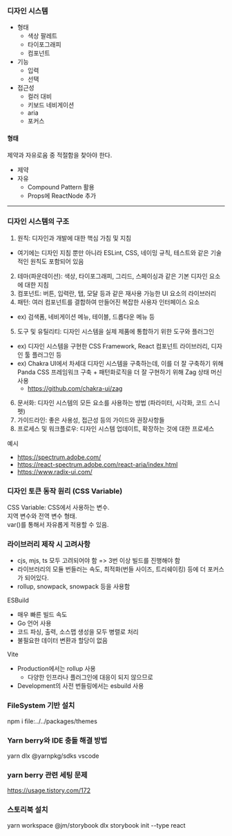 ### 디자인 시스템

- 형태
  - 색상 팔레트
  - 타이포그래피
  - 컴포넌트
- 기능
  - 입력
  - 선택
- 접근성
  - 컬러 대비
  - 키보드 네비게이션
  - aria
  - 포커스

#### 형태

제약과 자유로움 중 적절함을 찾아야 한다.

- 제약
- 자유
  - Compound Pattern 활용
  - Props에 ReactNode 추가

---

### 디자인 시스템의 구조

1. 원칙: 디자인과 개발에 대한 핵심 가침 및 지침

- 여기에는 디자인 지침 뿐만 아니라 ESLint, CSS, 네이밍 규칙, 테스트와 같은 기술적인 원칙도 포함되어 있음

2. 테마(파운데이션): 색상, 타이포그래피, 그리드, 스페이싱과 같은 기본 디자인 요소에 대한 지침
3. 컴포넌트: 버튼, 입력란, 탭, 모달 등과 같은 재사용 가능한 UI 요소의 라이브러리
4. 패턴: 여러 컴포넌트를 결합하여 만들어진 복잡한 사용자 인터페이스 요소

- ex) 검색폼, 네비게이션 메뉴, 테이블, 드롭다운 메뉴 등

5. 도구 및 유틸리티: 디자인 시스템을 실제 제품에 통합하기 위한 도구와 플러그인

- ex) 디자인 시스템을 구현한 CSS Framework, React 컴포넌트 라이브러리, 디자인 툴 플러그인 등
- ex) Chakra UI에서 차세대 디자인 시스템을 구축하는데, 이를 더 잘 구축하기 위해 Panda CSS 프레임워크 구축 + 패턴화로직을 더 잘 구현하기 위해 Zag 상태 머신 사용
  - https://github.com/chakra-ui/zag

6. 문서화: 디자인 시스템의 모든 요소를 사용하는 방법 (파라미터, 시각화, 코드 스니펫)
7. 가이드라인: 좋은 사용성, 접근성 등의 가이드와 권장사항들
8. 프로세스 및 워크플로우: 디자인 시스템 업데이트, 확장하는 것에 대한 프로세스

예시

- https://spectrum.adobe.com/
- https://react-spectrum.adobe.com/react-aria/index.html
- https://www.radix-ui.com/

### 디자인 토큰 동작 원리 (CSS Variable)

CSS Variable: CSS에서 사용하는 변수.  
지역 변수와 전역 변수 형태.  
var()를 통해서 자유롭게 적용할 수 있음.

### 라이브러리 제작 시 고려사항

- cjs, mjs, ts 모두 고려되어야 함 => 3번 이상 빌드를 진행해야 함
- 라이브러리의 모듈 번들러는 속도, 최적화(번들 사이즈, 트리쉐이킹) 등에 더 포커스가 되어있다.
- rollup, snowpack, snowpack 등을 사용함

ESBuild

- 매우 빠른 빌드 속도
- Go 언어 사용
- 코드 파싱, 출력, 소스맵 생성을 모두 병렬로 처리
- 불필요한 데이터 변환과 할당이 없음

Vite

- Production에서는 rollup 사용
  - 다양한 인프라나 플러그인에 대응이 되지 않으므로
- Development의 사전 번들링에서는 esbuild 사용

### FileSystem 기반 설치

npm i file:../../packages/themes

### Yarn berry와 IDE 충돌 해결 방법

yarn dlx @yarnpkg/sdks vscode

### yarn berry 관련 세팅 문제

https://usage.tistory.com/172

### 스토리북 설치

yarn workspace @jm/storybook dlx storybook init --type react
